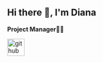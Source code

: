 ## Hi there 👋, I'm Diana
**Project Manager👩‍💻**


[<img src='https://cdn.jsdelivr.net/npm/simple-icons@3.0.1/icons/github.svg' alt='github' height='40'>](https://github.com/dziyanachashuika) 


